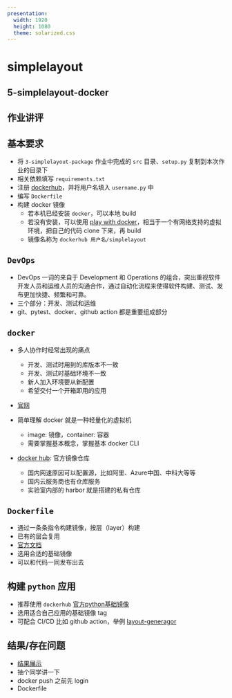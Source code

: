 ```yaml
---
presentation:
  width: 1920
  height: 1080
  theme: solarized.css
---
```


<!-- slide -->

# simplelayout

## 5-simplelayout-docker
## 作业讲评

<!-- slide -->

## 基本要求

- 将 `3-simplelayout-package` 作业中完成的 `src` 目录、`setup.py` 复制到本次作业的目录下
- 相关依赖填写 `requirements.txt`
- 注册 [dockerhub](https://hub.docker.com/)，并将用户名填入 `username.py` 中
- 编写 `Dockerfile`
- 构建 docker 镜像
  - 若本机已经安装 `docker`，可以本地 build
  - 若没有安装，可以使用 [play with docker](https://labs.play-with-docker.com/)，相当于一个有网络支持的虚拟环境，把自己的代码 clone 下来，再 build
  - 镜像名称为 `dockerhub 用户名/simplelayout`


<!-- slide -->

## `DevOps`

- DevOps 一词的来自于 Development 和 Operations 的组合，突出重视软件开发人员和运维人员的沟通合作，通过自动化流程来使得软件构建、测试、发布更加快捷、频繁和可靠。
- 三个部分：开发、测试和运维
- git、pytest、docker、github action 都是重要组成部分



<!-- slide -->


## `docker`

- 多人协作时经常出现的痛点
  - 开发、测试时用到的库版本不一致
  - 开发、测试时基础环境不一致
  - 新人加入环境要从新配置
  - 希望交付一个开箱即用的应用
  
- [官网](https://www.docker.com/why-docker)
- 简单理解 docker 就是一种轻量化的虚拟机
  - image: 镜像，container: 容器
  - 需要掌握基本概念，掌握基本 docker CLI
- [docker hub](https://www.docker.com/products/docker-hub): 官方镜像仓库
  - 国内网速原因可以配置源，比如阿里、Azure中国、中科大等等
  - 国内云服务商也有仓库服务
  - 实验室内部的 harbor 就是搭建的私有仓库

<!-- slide -->

## `Dockerfile`

- 通过一条条指令构建镜像，按层（layer）构建
- 已有的层会复用
- [官方文档](https://docs.docker.com/develop/develop-images/dockerfile_best-practices/)
- 选用合适的基础镜像
- 可以和代码一同发布出去

<!-- slide -->


## 构建 `python` 应用

- 推荐使用 `dockerhub` [官方python基础镜像](https://hub.docker.com/_/python)
- 选用适合自己应用的基础镜像 tag
- 可配合 CI/CD 比如 github action，举例 [layout-generagor](https://github.com/zweien/layout-generator)


<!-- slide -->

## 结果/存在问题

- [结果展示](https://classroom.github.com/classrooms/63539802-idrl-assignment-classroom-python/assignments/5-simplelayout-docker)
- 抽个同学讲一下
- docker push 之前先 login
- Dockerfile 

